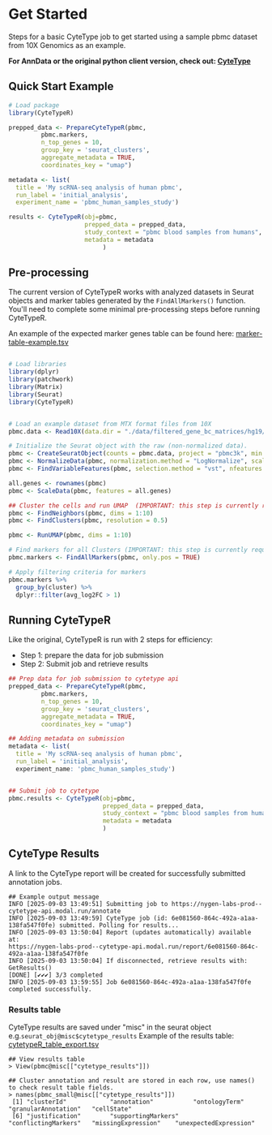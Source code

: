 # Get Started
Steps for a basic CyteType job to get started using a sample pbmc dataset from 10X Genomics as an example.

**For AnnData or the original python client version, check out: [CyteType](https://github.com/NygenAnalytics/CyteType)**

## Quick Start Example
``` R
# Load package
library(CyteTypeR)

prepped_data <- PrepareCyteTypeR(pbmc,
         pbmc.markers,
         n_top_genes = 10,
         group_key = 'seurat_clusters',
         aggregate_metadata = TRUE,
         coordinates_key = "umap")

metadata <- list(
  title = 'My scRNA-seq analysis of human pbmc',
  run_label = 'initial_analysis',
  experiment_name = 'pbmc_human_samples_study')

results <- CyteTypeR(obj=pbmc,
                     prepped_data = prepped_data, 
                     study_context = "pbmc blood samples from humans", 
                     metadata = metadata
                          )
```

## Pre-processing
The current version of CyteTypeR works with analyzed datasets in Seurat objects and marker tables generated by the ```FindAllMarkers()``` function. You'll need to complete some minimal pre-processing steps before running CyteTypeR.

An example of the expected marker genes table can be found here: [marker-table-example.tsv](/inst/marker-table-example.tsv)

``` R

# Load libraries
library(dplyr)
library(patchwork)
library(Matrix)
library(Seurat)
library(CyteTypeR)


# Load an example dataset from MTX format files from 10X
pbmc.data <- Read10X(data.dir = "./data/filtered_gene_bc_matrices/hg19/")

# Initialize the Seurat object with the raw (non-normalized data).
pbmc <- CreateSeuratObject(counts = pbmc.data, project = "pbmc3k", min.cells = 3, min.features = 200)
pbmc <- NormalizeData(pbmc, normalization.method = "LogNormalize", scale.factor = 10000)
pbmc <- FindVariableFeatures(pbmc, selection.method = "vst", nfeatures = 2000)

all.genes <- rownames(pbmc)
pbmc <- ScaleData(pbmc, features = all.genes)

## Cluster the cells and run UMAP  (IMPORTANT: this step is currently required for using CyteTypeR)
pbmc <- FindNeighbors(pbmc, dims = 1:10)
pbmc <- FindClusters(pbmc, resolution = 0.5)

pbmc <- RunUMAP(pbmc, dims = 1:10)

# Find markers for all Clusters (IMPORTANT: this step is currently required for using CyteTypeR)
pbmc.markers <- FindAllMarkers(pbmc, only.pos = TRUE)

# Apply filtering criteria for markers
pbmc.markers %>%
  group_by(cluster) %>%
  dplyr::filter(avg_log2FC > 1)

```

## Running CyteTypeR
Like the original, CyteTypeR is run with 2 steps for efficiency:
* Step 1: prepare the data for job submission
* Step 2: Submit job and retrieve results
  
``` R
## Prep data for job submission to cytetype api
prepped_data <- PrepareCyteTypeR(pbmc,
         pbmc.markers,
         n_top_genes = 10,
         group_key = 'seurat_clusters',
         aggregate_metadata = TRUE,
         coordinates_key = "umap")

## Adding metadata on submission
metadata <- list(
  title = 'My scRNA-seq analysis of human pbmc',
  run_label = 'initial_analysis',
  experiment_name: 'pbmc_human_samples_study')


## Submit job to cytetype
pbmc.results <- CyteTypeR(obj=pbmc,
                          prepped_data = prepped_data, 
                          study_context = "pbmc blood samples from humans", 
                          metadata = metadata
                          )


```

## CyteType Results
A link to the CyteType report will be created for successfully submitted annotation jobs.

``` 
## Example output message
INFO [2025-09-03 13:49:51] Submitting job to https://nygen-labs-prod--cytetype-api.modal.run/annotate
INFO [2025-09-03 13:49:59] CyteType job (id: 6e081560-864c-492a-a1aa-138fa547f0fe) submitted. Polling for results...
INFO [2025-09-03 13:50:04] Report (updates automatically) available at:
https://nygen-labs-prod--cytetype-api.modal.run/report/6e081560-864c-492a-a1aa-138fa547f0fe
INFO [2025-09-03 13:50:04] If disconnected, retrieve results with: GetResults()
[DONE] [✔✔✔] 3/3 completed
INFO [2025-09-03 13:59:55] Job 6e081560-864c-492a-a1aa-138fa547f0fe completed successfully.

```
### Results table
CyteType results are saved under "misc" in the seurat object e.g.```seurat_obj@misc$cytetype_results```
Example of the results table: [cytetypeR_table_export.tsv](/inst/cytetypeR_table_export.tsv)
```
## View results table
> View(pbmc@misc[["cytetype_results"]])

## Cluster annotation and result are stored in each row, use names() to check result table fields.
> names(pbmc_small@misc[["cytetype_results"]])
 [1] "clusterId"            "annotation"           "ontologyTerm"         "granularAnnotation"   "cellState"           
 [6] "justification"        "supportingMarkers"    "conflictingMarkers"   "missingExpression"    "unexpectedExpression"

```





